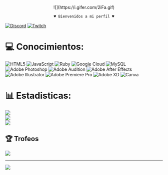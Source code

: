 <div align = center>
![](https://i.gifer.com/2iFa.gif)

    ♥ Bienvenidos a mi perfil ♥
</div>

[![Discord](https://img.shields.io/badge/Discord-%237289DA.svg?logo=discord&logoColor=white)](htttps://discord.gg/https://discord.gg/QYw8eTzJP9) [![Twitch](https://img.shields.io/badge/Twitch-%239146FF.svg?logo=Twitch&logoColor=white)](https://twitch.tv/YiruYuriUwU) 

# :computer: Conocimientos:
![HTML5](https://img.shields.io/badge/html5-%23E34F26.svg?style=for-the-badge&logo=html5&logoColor=white) ![JavaScript](https://img.shields.io/badge/javascript-%23323330.svg?style=for-the-badge&logo=javascript&logoColor=%23F7DF1E) ![Ruby](https://img.shields.io/badge/ruby-%23CC342D.svg?style=for-the-badge&logo=ruby&logoColor=white) ![Google Cloud](https://img.shields.io/badge/Google%20Cloud-%234285F4.svg?style=for-the-badge&logo=google-cloud&logoColor=white) ![MySQL](https://img.shields.io/badge/mysql-%2300f.svg?style=for-the-badge&logo=mysql&logoColor=white) ![Adobe Photoshop](https://img.shields.io/badge/adobephotoshop-%2331A8FF.svg?style=for-the-badge&logo=adobephotoshop&logoColor=white) ![Adobe Audition](https://img.shields.io/badge/Adobe%20Audition-9999FF.svg?style=for-the-badge&logo=Adobe%20Audition&logoColor=white) ![Adobe After Effects](https://img.shields.io/badge/Adobe%20After%20Effects-9999FF.svg?style=for-the-badge&logo=Adobe%20After%20Effects&logoColor=white) ![Adobe Illustrator](https://img.shields.io/badge/adobeillustrator-%23FF9A00.svg?style=for-the-badge&logo=adobeillustrator&logoColor=white) ![Adobe Premiere Pro](https://img.shields.io/badge/Adobe%20Premiere%20Pro-9999FF.svg?style=for-the-badge&logo=Adobe%20Premiere%20Pro&logoColor=white) ![Adobe XD](https://img.shields.io/badge/Adobe%20XD-470137?style=for-the-badge&logo=Adobe%20XD&logoColor=#FF61F6) ![Canva](https://img.shields.io/badge/Canva-%2300C4CC.svg?style=for-the-badge&logo=Canva&logoColor=white)
# :bar_chart: Estadisticas:
![](https://github-readme-stats.vercel.app/api?username=Yuriangel1509&theme=tokyonight&hide_border=false&include_all_commits=false&count_private=false)<br/>
![](https://github-readme-streak-stats.herokuapp.com/?user=Yuriangel1509&theme=tokyonight&hide_border=false)<br/>
![](https://github-readme-stats.vercel.app/api/top-langs/?username=Yuriangel1509&theme=tokyonight&hide_border=false&include_all_commits=false&count_private=false&layout=compact)

## :trophy: Trofeos
![](https://github-profile-trophy.vercel.app/?username=Yuriangel1509&theme=algolia&no-frame=false&no-bg=true&margin-w=4)

---
[![](https://visitcount.itsvg.in/api?id=Yuriangel1509&icon=0&color=0)](https://visitcount.itsvg.in)
